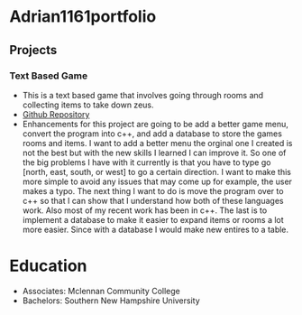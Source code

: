 # Adrian1161portfolio

## Projects

  ### Text Based Game
- This is a text based game that involves going through rooms and collecting items to take down zeus.
- [Github Repository](https://github.com/Adrian1161/IT-145)
- Enhancements for this project are going to be add a better game menu, convert the program into c++, and add a database to store the games rooms and items. I want to add a better menu the orginal one I created is not the best but with the new skills I learned I can improve it. So one of the big problems I have with it currently is that you have to type go [north, east, south, or west] to go a certain direction. I want to make this more simple to avoid any issues that may come up for example, the user makes a typo. The next thing I want to do is move the program over to c++ so that I can show that I understand how both of these languages work. Also most of my recent work has been in c++. The last is to implement a database to make it easier to expand items or rooms a lot more easier. Since with a database I would make new entires to a table.
  
# Education
- Associates: Mclennan Community College
- Bachelors: Southern New Hampshire University
